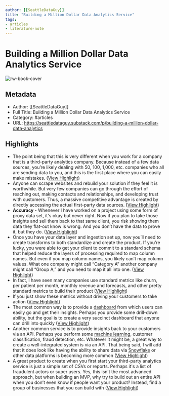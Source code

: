 ```yaml
---
author: [[SeattleDataGuy]]
title: "Building a Million Dollar Data Analytics Service"
tags: 
- articles
- literature-note
---
```

# Building a Million Dollar Data Analytics Service

![rw-book-cover](https://substackcdn.com/image/fetch/f_auto,q_auto:good,fl_progressive:steep/https%3A%2F%2Fsubstack-post-media.s3.amazonaws.com%2Fpublic%2Fimages%2Fb39d82e6-6f36-4226-b452-4ec05b6daeed_2956x1094.png)

## Metadata
- Author: [[SeattleDataGuy]]
- Full Title: Building a Million Dollar Data Analytics Service
- Category: #articles
- URL: https://seattledataguy.substack.com/p/building-a-million-dollar-data-analytics

## Highlights
- The point being that this is very different when you work for a company that is a third-party analytics company.
  Because instead of a few data sources, you’re likely dealing with 50, 100, 1,000, etc. companies who all are sending data to you, and this is the first place where you can easily make mistakes. ([View Highlight](https://read.readwise.io/read/01h3t0nh9e2fjjvtaj5m837fh1))
- Anyone can scrape websites and rebuild your solution if they feel it is worthwhile. But very few companies can go through the effort of reaching out, making contacts and relationships, and developing trust with customers. Thus, a massive competitive advantage is created by directly accessing the actual first-party data sources. ([View Highlight](https://read.readwise.io/read/01h3t1gc2rmjrzdsx89ke6wj2g))
- **Accuracy** - Whenever I have worked on a project using some form of proxy data set, it's okay but never right. Now if you plan to take those insights and sell them back to that same client, you risk showing them data they flat-out know is wrong. And you don’t have the data to prove it, but they do. ([View Highlight](https://read.readwise.io/read/01h3t1gtn5sdy19yhe7sp9pg69))
- Once you have your data layer and ingestion set up, now you’ll need to create transforms to both standardize and create the product.
  If you’re lucky, you were able to get your client to commit to a standard schema that helped reduce the layers of processing required to map column names. But even if you map column names, you likely can’t map column values. What one company might call “Category A” another company might call “Group A,” and you need to map it all into one. ([View Highlight](https://read.readwise.io/read/01h3t275w98nmrhyqynrhvbbtd))
- In fact, I have seen many companies use standard metrics like churn, per patient per month, monthly revenue and forecasts, and other pretty standard metrics to build their product ([View Highlight](https://read.readwise.io/read/01h3t27q8pjt8tchv7vmj4f963))
- If you just show these metrics without driving your customers to take action ([View Highlight](https://read.readwise.io/read/01h3t284fsgq1xd29pamv1ntqk))
- The most common way is to provide a [dashboard](https://uxplanet.org/10-rules-for-better-dashboard-design-ef68189d734c) from which users can easily go and get their insights. Perhaps you provide some drill-down ability, but the goal is to create a very succinct dashboard that anyone can drill into quickly ([View Highlight](https://read.readwise.io/read/01h3t28vaqmpzfwwyn9ph8215x))
- Another common service is to provide insights back to your customers via an API. Perhaps you perform some [machine learning](https://seattledataguy.substack.com/p/data-engineering-vs-machine-learning), customer classification, fraud detection, etc. Whatever it might be, a great way to create a well-integrated system is via an API. That being said, I will add that it does look like having the ability to share data via [Snowflake](https://www.youtube.com/watch?v=njttWa08pwo&t=2s) or other data platforms is becoming more common ([View Highlight](https://read.readwise.io/read/01h3t2a0wafdr9ykpxgpx7hf60))
- A great product to create when you first start your third-party analytics service is just a simple set of CSVs or reports. Perhaps it's a list of fraudulent actors or super users. Yes, this isn’t the most advanced approach, but when building an MVP, why try to build out an entire API when you don’t even know if people want your product? Instead, find a group of businesses that you can build with ([View Highlight](https://read.readwise.io/read/01h3t2bac5jrm72gkhesvtfs9q))
